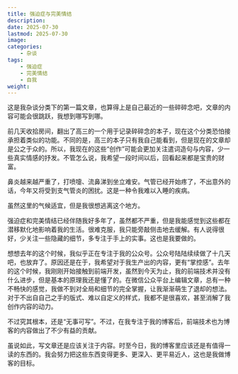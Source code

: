 ```yaml
---
title: 强迫症与完美情结
description: 
date: 2025-07-30
lastmod: 2025-07-30
image: 
categories:
    - 杂谈
tags:
    - 强迫症
    - 完美情结
    - 自我
weight: 
---
```


这是我杂谈分类下的第一篇文章，也算得上是自己最近的一些碎碎念吧，文章的内容可能会很跳跃，我想到哪写到哪。

前几天收拾房间，翻出了高三的一个用于记录碎碎念的本子，现在这个分类恐怕接承担着类似的功能。不同的是，高三的本子只有我自己能看到，但是现在的文章却是公之于众的。所以，我现在的这些“创作”可能会更加关注遣词造句与内容，少一些真实情感的抒发。不管怎么说，我希望一段时间以后，回看起来都是宝贵的财富。

鼻炎越来越严重了，打喷嚏、流鼻涕到坐立难安。气管已经开始疼了，不出意外的话，今年又将受到支气管炎的困扰。这是一种令我难以入睡的疾病。

虽然这里的气候适宜，但是我很想逃离这个地方。

强迫症和完美情结已经伴随我好多年了，虽然都不严重，但是我能感觉到这些都在潜移默化地影响着我的生活。很难克服，我只能旁敲侧击地去缓解。有人说得很好，少关注一些隐藏的细节，多专注于手上的实事。这也是我要做的。

想想去年的这个时候，我似乎正在专注于我的公众号。公众号陆陆续续做了十几天吧，也放弃了。原因还是在于，我希望对于我生产出的内容，更有“掌控感”。去年的这个时候，我刚刚开始接触到前端开发，虽然到今天为止，我的前端技术并没有什么进步，但是基本的原理我还是懂了的。在微信公众平台上编辑文章，总有一种不畅快的感觉，我做不到对全局和细节的完全掌握，让我渐渐萌生了退却的想法。对于不出自自己之手的版式、难以自定义的样式，我都不是很喜欢，甚至消解了我创作内容的动力。

不过究其根本，还是“无事可写”。不过，在我专注于我的博客后，前端技术也为博客的内容做出了不少有益的贡献。

虽说如此，写文章还是应该关注于内容。时至今日，我的博客里应该还是有值得一读的东西的。我会努力把这些东西变得更多、更深入、更平易近人，这也是我做博客的目标。
